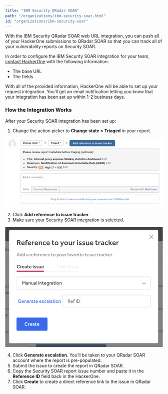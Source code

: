 ```yaml
---
title: "IBM Security QRadar SOAR"
path: "/organizations/ibm-security-soar.html"
id: "organizations/ibm-security-soar"
---
```


With the IBM Security QRadar SOAR web URL integration, you can push all of your HackerOne submissions to QRadar SOAR so that you can track all of your vulnerability reports on Security SOAR.

In order to configure the IBM Security SOAR integration for your team, [contact HackerOne](support.hackerone.com) with the following information:

* The base URL
* The fields

With all of the provided information, HackerOne will be able to set up your request integration. You’ll get an email notification letting you know that your integration has been set up within 1-2 business days.

### How the Integration Works
After your Security SOAR integration has been set up:
1. Change the action picker to **Change state > Triaged** in your report.

![integrations](./images/add-integration-reference.png)

2. Click **Add reference to issue tracker**.
3. Make sure your Security SOAR integration is selected.

![integration](./images/issue-tracker-reference.png)

4. Click **Generate escalation**. You’ll be taken to your QRadar SOAR account where the report is pre-populated.
3. Submit the issue to create the report in QRadar SOAR.
4. Copy the Security SOAR report issue number and paste it in the **Reference ID** field back in the HackerOne.
5. Click **Create** to create a direct reference link to the issue in QRadar SOAR.
